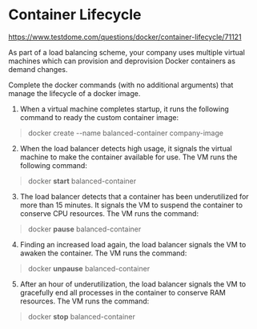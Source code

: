 # Container Lifecycle

https://www.testdome.com/questions/docker/container-lifecycle/71121

As part of a load balancing scheme, your company uses multiple virtual machines which can provision and deprovision Docker containers as demand changes.

Complete the docker commands (with no additional arguments) that manage the lifecycle of a docker image.

1. When a virtual machine completes startup, it runs the following command to ready the custom container image:

> docker create --name balanced-container company-image

2. When the load balancer detects high usage, it signals the virtual machine to make the container available for use. The VM runs the following command:

> docker **start** balanced-container

3. The load balancer detects that a container has been underutilized for more than 15 minutes. It signals the VM to suspend the container to conserve CPU resources. The VM runs the command:

> docker **pause** balanced-container

4. Finding an increased load again, the load balancer signals the VM to awaken the container. The VM runs the command:

> docker **unpause** balanced-container

5. After an hour of underutilization, the load balancer signals the VM to gracefully end all processes in the container to conserve RAM resources. The VM runs the command:

> docker **stop** balanced-container

